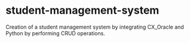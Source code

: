 # student-management-system
Creation of a student management system by integrating CX_Oracle and Python by performing CRUD operations.
